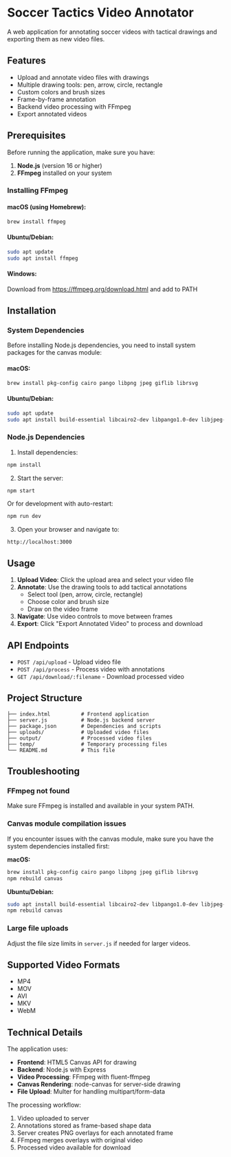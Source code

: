 # Soccer Tactics Video Annotator

A web application for annotating soccer videos with tactical drawings and exporting them as new video files.

## Features

- Upload and annotate video files with drawings
- Multiple drawing tools: pen, arrow, circle, rectangle
- Custom colors and brush sizes
- Frame-by-frame annotation
- Backend video processing with FFmpeg
- Export annotated videos

## Prerequisites

Before running the application, make sure you have:

1. **Node.js** (version 16 or higher)
2. **FFmpeg** installed on your system

### Installing FFmpeg

#### macOS (using Homebrew):
```bash
brew install ffmpeg
```

#### Ubuntu/Debian:
```bash
sudo apt update
sudo apt install ffmpeg
```

#### Windows:
Download from https://ffmpeg.org/download.html and add to PATH

## Installation

### System Dependencies

Before installing Node.js dependencies, you need to install system packages for the canvas module:

#### macOS:
```bash
brew install pkg-config cairo pango libpng jpeg giflib librsvg
```

#### Ubuntu/Debian:
```bash
sudo apt update
sudo apt install build-essential libcairo2-dev libpango1.0-dev libjpeg-dev libgif-dev librsvg2-dev
```

### Node.js Dependencies

1. Install dependencies:
```bash
npm install
```

2. Start the server:
```bash
npm start
```

Or for development with auto-restart:
```bash
npm run dev
```

3. Open your browser and navigate to:
```
http://localhost:3000
```

## Usage

1. **Upload Video**: Click the upload area and select your video file
2. **Annotate**: Use the drawing tools to add tactical annotations
   - Select tool (pen, arrow, circle, rectangle)
   - Choose color and brush size
   - Draw on the video frame
3. **Navigate**: Use video controls to move between frames
4. **Export**: Click "Export Annotated Video" to process and download

## API Endpoints

- `POST /api/upload` - Upload video file
- `POST /api/process` - Process video with annotations
- `GET /api/download/:filename` - Download processed video

## Project Structure

```
├── index.html          # Frontend application
├── server.js           # Node.js backend server
├── package.json        # Dependencies and scripts
├── uploads/            # Uploaded video files
├── output/             # Processed video files
├── temp/               # Temporary processing files
└── README.md           # This file
```

## Troubleshooting

### FFmpeg not found
Make sure FFmpeg is installed and available in your system PATH.

### Canvas module compilation issues
If you encounter issues with the canvas module, make sure you have the system dependencies installed first:

**macOS:**
```bash
brew install pkg-config cairo pango libpng jpeg giflib librsvg
npm rebuild canvas
```

**Ubuntu/Debian:**
```bash
sudo apt install build-essential libcairo2-dev libpango1.0-dev libjpeg-dev libgif-dev librsvg2-dev
npm rebuild canvas
```

### Large file uploads
Adjust the file size limits in `server.js` if needed for larger videos.

## Supported Video Formats

- MP4
- MOV
- AVI
- MKV
- WebM

## Technical Details

The application uses:
- **Frontend**: HTML5 Canvas API for drawing
- **Backend**: Node.js with Express
- **Video Processing**: FFmpeg with fluent-ffmpeg
- **Canvas Rendering**: node-canvas for server-side drawing
- **File Upload**: Multer for handling multipart/form-data

The processing workflow:
1. Video uploaded to server
2. Annotations stored as frame-based shape data
3. Server creates PNG overlays for each annotated frame
4. FFmpeg merges overlays with original video
5. Processed video available for download